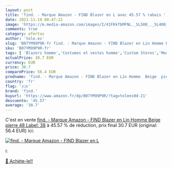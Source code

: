 ```yaml
---
layout: post
title: 'find. - Marque Amazon - FIND Blazer en L avec 45.57 % rabais '
date: 2021-11-10 00:47:22
image: 'https://m.media-amazon.com/images/I/41FKkfbMFNL._SL500_._SL400_.jpg'
comments: true
category: ofertas
author: 'tole.es'
slug: 'B07YM99P9R-fr find. - Marque Amazon - FIND Blazer en Lin Homme Beige...'
sku: 'B07YM99P9R-fr'
tags: [ 'Blazers homme','Costumes et vestes homme','Custom Stores','Mode','Nos marques','Specialty Stores','Vêtements','Vêtements homme','find.', ]
actualPrice: 30.7 EUR
currency: EUR
price: 30.7
comparePrice: 56.4 EUR
prodname: 'find. - Marque Amazon - FIND Blazer en Lin Homme  Beige  pierre   48  Label: 38'
country: 'fr'
flag: '🇫🇷'
brand: 'find.'
buyurl: 'https://www.amazon.fr/dp/B07YM99P9R/?tag=tolees0d-21'
descuento: '45.57'
average: '30.7'
---
```


C'est en vente [find. - Marque Amazon - FIND Blazer en Lin Homme  Beige  pierre   48  Label: 38](https://www.amazon.fr/dp/B07YM99P9R/?tag=tolees0d-21)  à  45.57 % de réduction, prix final  30.7 EUR (original: 56.4 EUR) ici:

[![find. - Marque Amazon - FIND Blazer en L](https://m.media-amazon.com/images/I/41FKkfbMFNL._SL500_._SL400_.jpg)](https://www.amazon.fr/dp/B07YM99P9R/?tag=tolees0d-21)

ℹ️:


[🛒 Achète-le!!](https://www.amazon.fr/dp/B07YM99P9R/?tag=tolees0d-21)
